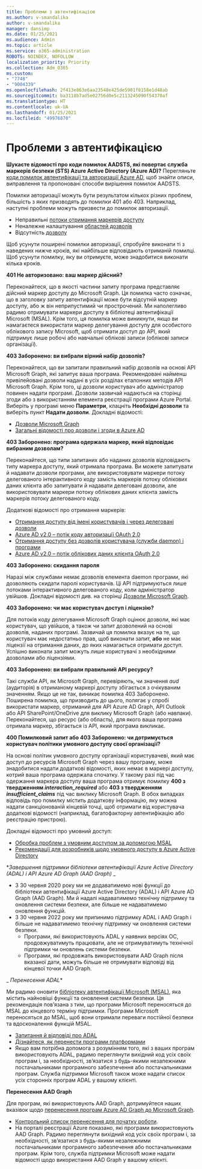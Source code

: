 ```yaml
---
title: Проблеми з автентифікацією
ms.author: v-smandalika
author: v-smandalika
manager: dansimp
ms.date: 01/25/2021
ms.audience: Admin
ms.topic: article
ms.service: o365-administration
ROBOTS: NOINDEX, NOFOLLOW
localization_priority: Priority
ms.collection: Adm_O365
ms.custom:
- "7748"
- "9004339"
ms.openlocfilehash: 2f413e863e6aa23548e425de5901f8158e1d48ab
ms.sourcegitcommit: ba3118b7ad5e02756d0e5c2113245090f54370af
ms.translationtype: HT
ms.contentlocale: uk-UA
ms.lasthandoff: 01/25/2021
ms.locfileid: "49976870"
---
```

# <a name="authentication-issues"></a>Проблеми з автентифікацією

**Шукаєте відомості про коди помилок AADSTS, які повертає служба маркерів безпеки (STS) Azure Active Directory (Azure AD)?** Перегляньте [коди помилок автентифікації та авторизації Azure AD](https://docs.microsoft.com/azure/active-directory/develop/reference-aadsts-error-codes), щоб знайти описи, виправлення та пропоновані способи вирішення помилок AADSTS.

Помилки авторизації можуть бути результатом кількох різних проблем, більшість з яких призводять до помилки 401 або 403. Наприклад, наступні проблеми можуть призвести до помилок авторизації.

- Неправильні [потоки отримання маркерів доступу](https://docs.microsoft.com/azure/active-directory/develop/authentication-vs-authorization) 
- Неналежне налаштування [областей дозволів](https://docs.microsoft.com/azure/active-directory/develop/v2-permissions-and-consent) 
- Відсутність [дозволу](https://docs.microsoft.com/azure/active-directory/develop/howto-convert-app-to-be-multi-tenant#understanding-user-and-admin-consent)

Щоб усунути поширені помилки авторизації, спробуйте виконати ті з наведених нижче кроків, які найбільше відповідають отриманій помилці. Щоб усунути помилку, яку ви отримуєте, може знадобитися виконати кілька кроків.

**401 Не авторизовано: ваш маркер дійсний?**

Переконайтеся, що в якості частини запиту програма представляє дійсний маркер доступу до Microsoft Graph. Ця помилка часто означає, що в заголовку запиту автентифікації може бути відсутній маркер доступу, або ж він неприпустимий чи прострочений. Ми наполегливо радимо отримувати маркери доступу в бібліотеці автентифікації Microsoft (MSAL). Крім того, ця помилка може виникнути, якщо ви намагаєтеся використати маркер делегування доступу для особистого облікового запису Microsoft, щоб отримати доступ до API, який підтримує лише робочі або навчальні облікові записи (облікові записи організації).

**403 Заборонено: ви вибрали вірний набір дозволів?**

Переконайтеся, що ви запитали правильний набір дозволів на основі API Microsoft Graph, які запитує ваша програма. Рекомендовані найменш привілейовані дозволи надані в усіх розділах еталонних методів API Microsoft Graph. Крім того, ці дозволи користувач або адміністратор повинен надати програмі. Дозволи зазвичай надаються на сторінці згоди або з використанням елемента реєстрації програми Azure Portal. Виберіть у програмі меню **Параметри**, клацніть **Необхідні дозволи** та виберіть пункт **Надати дозволи**. Докладні відомості:

- [Дозволи Microsoft Graph](https://docs.microsoft.com/graph/permissions-reference) 
- [Загальні відомості про дозволи і згоди в Azure AD](https://docs.microsoft.com/azure/active-directory/develop/v2-permissions-and-consent)

**403 Заборонено: програма одержала маркер, який відповідає вибраним дозволам?**

Переконайтеся, що типи запитаних або наданих дозволів відповідають типу маркера доступу, який отримала програма. Ви можете запитувати й надавати дозволи програми, але використовувати маркери потоку делегованого інтерактивного коду замість маркерів потоку облікових даних клієнта або запитувати й надавати делеговані дозволи, але використовувати маркери потоку облікових даних клієнта замість маркерів потоку делегованого коду.

Додаткові відомості про отримання маркерів:

- [Отримання доступу від імені користувачів і через делеговані дозволи](https://docs.microsoft.com/graph/auth-v2-user) 
- [Azure AD v2.0 – потік коду авторизації OAuth 2.0](https://docs.microsoft.com/azure/active-directory/develop/v2-oauth2-auth-code-flow) 
- [Отримання доступу без дозволів користувача (служби daemon) і програми](https://docs.microsoft.com/graph/auth-v2-service) 
- [Azure AD v2.0 – потік облікових даних клієнта OAuth 2.0](https://docs.microsoft.com/azure/active-directory/develop/v2-oauth2-client-creds-grant-flow)

**403 Заборонено: скидання пароля**

Наразі між службами немає дозволів елемента daemon програми, які дозволяють скидати паролі користувачів. Ці API підтримуються лише потоками інтерактивного делегованого коду, коли адміністратор увійшов. Докладні відомості див. на сторінці [Дозволи Microsoft Graph](https://docs.microsoft.com/graph/permissions-reference).

**403 Заборонено: чи має користувач доступ і ліцензію?**

Для потоків коду делегування Microsoft Graph оцінює дозволи, які має користувач, що увійшов, а також чи запит дозволений на основі дозволів, наданих програмі. Зазвичай ця помилка вказує на те, що користувач має недостатньо прав, щоб виконати запит, **або** не має ліцензії на отримання даних, до яких намагається отримати доступ. Успішно виконати запит можуть лише користувачі з необхідними дозволами або ліцензіями.

**403 Заборонено: ви вибрали правильний API ресурсу?**

Такі служби API, як Microsoft Graph, перевіряють, чи значення *aud* (аудиторія) в отриманому маркері доступу збігається з очікуваним значенням. Якщо це не так, виникає помилка 403 Заборонено. Поширена помилка, що призводить до цього, полягає у спробі використати маркер, отриманий для API Azure AD Graph, API Outlook або API SharePoint/OneDrive для виклику Microsoft Graph (або навпаки). Переконайтеся, що ресурс (або область), для якого ваша програма отримала маркер, збігається із API, який програма викликає.

**400 Помилковий запит або 403 Заборонено: чи дотримується користувач політики умовного доступу своєї організації?**

На основі політик умовного доступу організації користувачеві, який має доступ до ресурсів Microsoft Graph через вашу програму, може знадобитися надати додаткові відомості, яких немає в маркері доступу, котрий ваша програма одержала спочатку. У такому разі під час одержання маркера доступу ваша програма отримує помилку **400 з твердженням *interaction_required*** або **403 з твердженням *insufficient_claims*** під час виклику Microsoft Graph. В обох випадках відповідь про помилку містить додаткову інформацію, яку можна надати санкціонованій кінцевій точці, щоб отримати від користувача додаткові відомості (наприклад, багатофакторну автентифікацію або реєстрацію пристрою).

Докладні відомості про умовний доступ:

- [Обробка проблем з умовним доступом за допомогою MSAL](https://docs.microsoft.com/azure/active-directory/develop/msal-error-handling-dotnet#conditional-access-and-claims-challenges) 
- [Рекомендації для розробників щодо умовного доступу в Azure Active Directory](https://docs.microsoft.com/azure/active-directory/develop/v2-conditional-access-dev-guide)

**_Завершення підтримки бібліотеки автентифікації Azure Active Directory (ADAL) і API Azure AD Graph (AAD Graph)_* _

- З 30 червня 2020 року ми не додаватимемо нові функції до бібліотеки автентифікації Azure Active Directory (ADAL) і API Azure AD Graph (AAD Graph). Ми й надалі надаватимемо технічну підтримку та оновлення системи безпеки, але більше не надаватимемо оновлення функцій.
- З 30 червня 2022 року ми припинимо підтримку ADAL і AAD Graph і більше не надаватимемо технічну підтримку чи оновлення системи безпеки.
    - Програми, які використовують ADAL у наявних версіях ОС, продовжуватимуть працювати, але не отримуватимуть технічної підтримки чи оновлень системи безпеки.
    - Програми, які продовжать використовувати AAD Graph після вказаної дати, можуть більше не отримувати відповіді від кінцевої точки AAD Graph.

_ *Перенесення ADAL**

Ми радимо оновити [бібліотеку автентифікації Microsoft (MSAL)](https://docs.microsoft.com/azure/active-directory/develop/v2-overview), яка містить найновіші функції та оновлення системи безпеки. Ця рекомендація пов’язана з тим, що програми Microsoft переносяться до MSAL до кінцевого терміну підтримки. Програми Microsoft переносяться до MSAL, щоб вони отримали переваги постійної безпеки та вдосконалення функцій MSAL.

- [Запитання й відповіді про ADAL](https://docs.microsoft.com/azure/active-directory/develop/msal-migration#frequently-asked-questions-faq) 
- [Дізнайтеся, як перенести програми платформами](https://docs.microsoft.com/azure/active-directory/develop/msal-migration#frequently-asked-questions-faq) 
- Якщо вам потрібна допомога з розумінням того, які з ваших програм використовують ADAL, радимо переглянути вихідний код усіх своїх програм і, за необхідності, зв’язатися з будь-якими незалежними постачальниками програмного забезпечення або постачальниками програм. Служба підтримки Microsoft також може надати список усіх сторонніх програм ADAL у вашому клієнті.

**Перенесення AAD Graph**

Для програм, які використовують AAD Graph, дотримуйтеся наших вказівок щодо [перенесення програм Azure AD Graph до Microsoft Graph](https://docs.microsoft.com/graph/migrate-azure-ad-graph-planning-checklist?view=graph-rest-1.0&preserve-view=true).

- [Контрольний список перенесення для початку роботи](https://docs.microsoft.com/graph/migrate-azure-ad-graph-planning-checklist). 
- На порталі реєстрації Azure показано, які програми використовують AAD Graph. Радимо переглянути вихідний код усіх своїх програм і, за необхідності, зв’язатися з будь-якими незалежними постачальниками програмного забезпечення або постачальниками програм. Крім того, служба підтримки Microsoft може надати відомості щодо використання AAD Graph у вашому клієнті.

 










